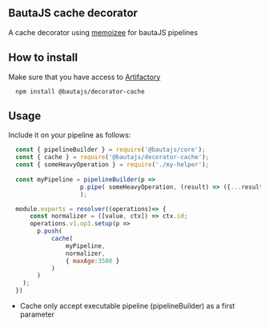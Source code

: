 ## BautaJS cache decorator

A cache decorator using [memoizee][1] for bautaJS pipelines


## How to install

Make sure that you have access to [Artifactory][2]

```console
  npm install @bautajs/decorator-cache
```


## Usage

Include it on your pipeline as follows:

```js
  const { pipelineBuilder } = require('@bautajs/core');
  const { cache } = require('@bautajs/decorator-cache');
  const { someHeavyOperation } = require('./my-helper');
  
  const myPipeline = pipelineBuilder(p => 
                    p.pipe( someHeavyOperation, (result) => ({...result, otherprop:1}))
                    );

  module.exports = resolver((operations)=> {
      const normalizer = ([value, ctx]) => ctx.id;
      operations.v1.op1.setup(p => 
        p.push(
            cache(
                myPipeline, 
                normalizer,
                { maxAge:3500 }
            )
        )
    );
  })
```

- Cache only accept executable pipeline (pipelineBuilder) as a first parameter

[1]: https://www.npmjs.com/package/memoizee#configuration

[2]: https://axags.jfrog.io/axags/api/npm/virtual-bcn-node/
